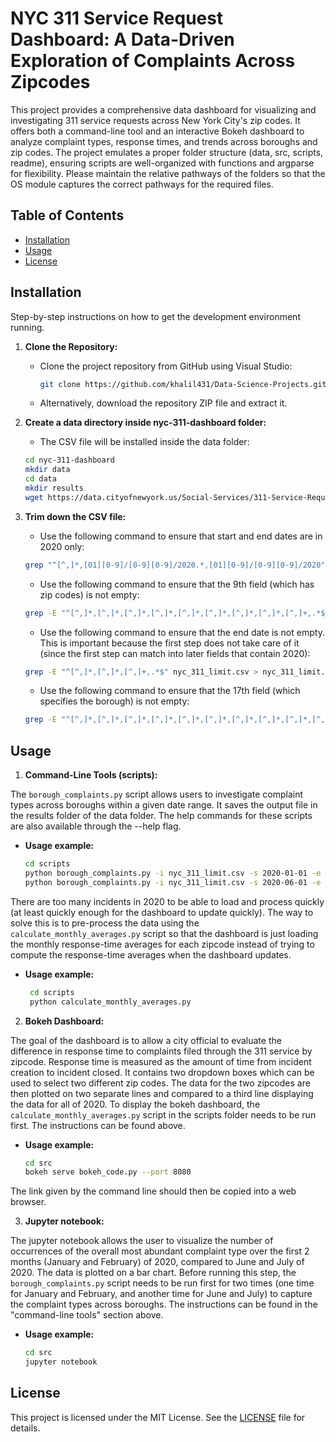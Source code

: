 # NYC 311 Service Request Dashboard: A Data-Driven Exploration of Complaints Across Zipcodes
This project provides a comprehensive data dashboard for visualizing and investigating 311 service requests across New York City's zip codes. It offers both a command-line tool and an interactive Bokeh dashboard to analyze complaint types, response times, and trends across boroughs and zip codes. The project emulates a proper folder structure (data, src, scripts, readme), ensuring scripts are well-organized with functions and argparse for flexibility. Please maintain the relative pathways of the folders so that the OS module captures the correct pathways for the required files.

## Table of Contents

- [Installation](installation)
- [Usage](usage)
- [License](license)

## Installation
Step-by-step instructions on how to get the development environment running.

1. **Clone the Repository:**
   - Clone the project repository from GitHub using Visual Studio:
     ```bash
     git clone https://github.com/khalil431/Data-Science-Projects.git
     ```
   - Alternatively, download the repository ZIP file and extract it.

2. **Create a data directory inside nyc-311-dashboard folder:**
   - The CSV file will be installed inside the data folder:
   ```bash
   cd nyc-311-dashboard
   mkdir data
   cd data
   mkdir results
   wget https://data.cityofnewyork.us/Social-Services/311-Service-Requests-from-2010-to-Present/erm2-nwe9
   ```
3. **Trim down the CSV file:**
   - Use the following command to ensure that start and end dates are in 2020 only:
   ```bash
   grep "^[^,]*,[01][0-9]/[0-9][0-9]/2020.*,[01][0-9]/[0-9][0-9]/2020" nyc_311_limit.csv  > nyc_311_limit.csv
   ```
   - Use the following command to ensure that the 9th field (which has zip codes) is not empty:
   ```bash
   grep -E "^[^,]*,[^,]*,[^,]*,[^,]*,[^,]*,[^,]*,[^,]*,[^,]*,[^,]+,.*$" nyc_311_limit.csv > nyc_311_limit.csv
   ```
   - Use the following command to ensure that the end date is not empty. This is important because the first step does not take care of it (since the first step can match into later fields that contain 2020):
   ```bash
   grep -E "^[^,]*,[^,]*,[^,]+,.*$" nyc_311_limit.csv > nyc_311_limit.csv
   ```
   - Use the following command to ensure that the 17th field (which specifies the borough) is not empty:
   ```bash
   grep -E "^[^,]*,[^,]*,[^,]*,[^,]*,[^,]*,[^,]*,[^,]*,[^,]*,[^,]*,[^,]*,[^,]*,[^,]*,[^,]*,[^,]*,[^,]*,[^,]*,[^,]+,.*$" nyc_311_limit.csv > nyc_311_limit.csv
   ```
   
## Usage

1. **Command-Line Tools (scripts):**

The `borough_complaints.py` script allows users to investigate complaint types across boroughs within a given date range. It saves the output file in the results folder of the data folder. The help commands for these scripts are also available through the --help flag.

- **Usage example:**
   ```bash
   cd scripts
   python borough_complaints.py -i nyc_311_limit.csv -s 2020-01-01 -e 2020-02-28 -o results-jan-feb.csv
   python borough_complaints.py -i nyc_311_limit.csv -s 2020-06-01 -e 2020-07-31 -o results-june-july.csv
   ```
There are too many incidents in 2020 to be able to load and process quickly (at least quickly enough for the dashboard to update quickly). The way to solve this is to pre-process the data using the `calculate_monthly_averages.py` script so that the dashboard is just loading the monthly response-time averages for each zipcode instead of trying to compute the response-time averages when the dashboard updates.

- **Usage example:**
  ```bash
   cd scripts
   python calculate_monthly_averages.py
   ```

2. **Bokeh Dashboard:**
   
The goal of the dashboard is to allow a city official to evaluate the difference in response time to complaints filed through the 311 service by zipcode. Response time is measured as the amount of time from incident creation to incident closed. It contains two dropdown boxes which can be used to select two different zip codes. The data for the two zipcodes are then plotted on two separate lines and compared to a third line displaying the data for all of 2020. To display the bokeh dashboard, the `calculate_monthly_averages.py` script in the scripts folder needs to be run first. The instructions can be found above.

- **Usage example:**
  ```bash
  cd src
  bokeh serve bokeh_code.py --port 8080
  ```
The link given by the command line should then be copied into a web browser.

3. **Jupyter notebook:**

The jupyter notebook allows the user to visualize the number of occurrences of the overall most abundant complaint type over the first 2 months (January and February) of 2020, compared to June and July of 2020. The data is plotted on a bar chart. Before running this step, the `borough_complaints.py` script needs to be run first for two times (one time for January and February, and another time for June and July) to capture the complaint types across boroughs. The instructions can be found in the "command-line tools" section above.

- **Usage example:**
  ```bash
  cd src
  jupyter notebook
  ```

## License

This project is licensed under the MIT License. See the [LICENSE](LICENSE) file for details.

